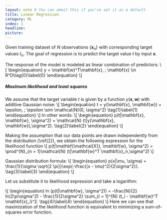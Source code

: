 ```yaml
---
layout: note # You can ommit this if you've set it as a default
title: Linear Regression
category: ML
index: 1
headline:
picture:
---
```


Given training dataset of $N$ observations $\{\mathbf{x}_n\}$ with corresponding 
target values $t_n$. The goal of regression is to predict the target value $t$ by input $\mathbf{x}$.

The response of the model is modeled as linear combination of predictors:
\\[
\begin{equation}
y = \mathbf{w}^T\mathbf{x}, \; \mathbf{x} \in R^D\tag{0}\label{0}
\end{equation}
\\]

##### Maximum likelihood and least squares

We assume that the target variable $t$ is given by a function $y(\mathbf{x}, \mathbf{w})$ with additive Gaussian noise:
\\[
\begin{equation}
t = y(\mathbf{x}, \mathbf{w}) + \epsilon, \; \epsilon \sim \mathcal{N}(0, \sigma^2)  \tag{1}\label{1}
\end{equation}
\\]
In other words:
\\[
\begin{equation}
p(t|\mathbf{x}, \mathbf{w}, \sigma^2) = \mathcal{N} (t|y(\mathbf{x}, \mathbf{w}),\sigma^2).  \tag{2}\label{2}
\end{equation}
\\]

Making the assumption that our data points are drawn independently from the distribution (\ref{2}), we obtain the
following expression for the likelihood function
\\[
p(t|\mathbf{\mathcal{X}}, \mathbf{w}, \sigma^2) = \prod^{N}_{n = 1}\mathcal{N} (t|\mathbf{w}^T \mathbf{x}_n,\sigma^2)
\\]

Gaussian distribution formula:
\\[
\begin{equation}
p(x|\mu, \sigma) = \frac{1}{\sigma \sqrt{2 \pi}}\exp{-\frac{(x - \mu)^2}{2\sigma^2}}.  \tag{3}\label{3}
\end{equation}
\\]

Let us substitute it to likelihood expression and take a logarithm:

\\[
\begin{equation}
ln (p(t|\mathbf{w}, \sigma^2)) = -\frac{N}{2} ln(2\pi\sigma^2) - \frac{1}{2\sigma^2} \sum_{i = 1}^{N} (t_i - \mathbf{w}^T \mathbf{x}_i)^2.  \tag{4}\label{4}
\end{equation}
\\]
Here we can see that maximization of the likelihood function  is equivalent to minimizing
a sum-of-squares error function.